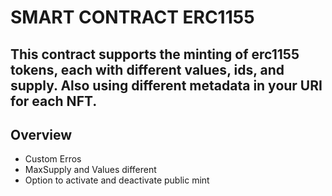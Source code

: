 # SMART CONTRACT ERC1155

## This contract supports the minting of erc1155 tokens, each with different values, ids, and supply. Also using different metadata in your URI for each NFT.

## Overview
- Custom Erros
- MaxSupply and Values different
- Option to activate and deactivate public mint


